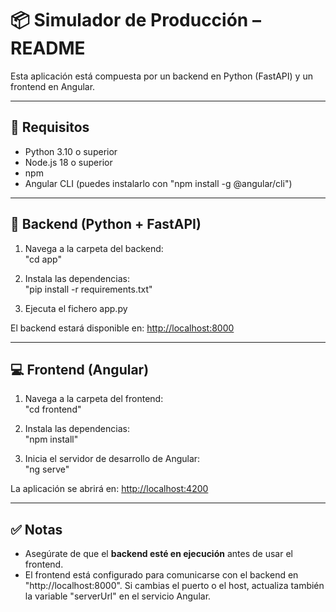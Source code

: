 # 📦 Simulador de Producción – README

Esta aplicación está compuesta por un backend en Python (FastAPI) y un frontend en Angular.

---

## 🔧 Requisitos

- Python 3.10 o superior  
- Node.js 18 o superior  
- npm  
- Angular CLI (puedes instalarlo con "npm install -g @angular/cli")

---

## 🚀 Backend (Python + FastAPI)

1. Navega a la carpeta del backend:  
   "cd app"

2. Instala las dependencias:  
   "pip install -r requirements.txt"

3. Ejecuta el fichero app.py

El backend estará disponible en: [http://localhost:8000](http://localhost:8000)

---

## 💻 Frontend (Angular)

1. Navega a la carpeta del frontend:  
   "cd frontend"

2. Instala las dependencias:  
   "npm install"

3. Inicia el servidor de desarrollo de Angular:  
   "ng serve"

La aplicación se abrirá en: [http://localhost:4200](http://localhost:4200)

---

## ✅ Notas

- Asegúrate de que el **backend esté en ejecución** antes de usar el frontend.
- El frontend está configurado para comunicarse con el backend en "http://localhost:8000". Si cambias el puerto o el host, actualiza también la variable "serverUrl" en el servicio Angular.
